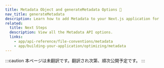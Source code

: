 ```yaml
---
title: Metadata Object and generateMetadata Options 🚧
nav_title: generateMetadata
description: Learn how to add Metadata to your Next.js application for improved search engine optimization (SEO) and web shareability.
related:
  title: Next Steps
  description: View all the Metadata API options.
  links:
    - app/api-reference/file-conventions/metadata
    - app/building-your-application/optimizing/metadata
---
```


:::caution
本ページは未翻訳です。翻訳され次第、順次公開予定です。
:::

